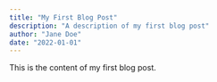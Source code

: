 ```yaml
---
title: "My First Blog Post"
description: "A description of my first blog post"
author: "Jane Doe"
date: "2022-01-01"
---
```


This is the content of my first blog post.

